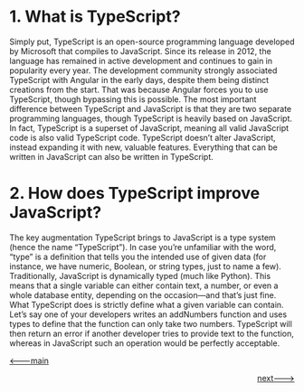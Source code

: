  # 1. What is TypeScript?
  Simply put, TypeScript is an open-source programming language developed by Microsoft that compiles to JavaScript. Since its release in 2012, the language has remained in active development and continues to gain in popularity every year.
  The development community strongly associated TypeScript with Angular in the early days, despite them being distinct creations from the start. That was because Angular forces you to use TypeScript, though bypassing this is possible.
  The most important difference between TypeScript and JavaScript is that they are two separate programming languages, though TypeScript is heavily based on JavaScript. In fact, TypeScript is a superset of JavaScript, meaning all valid JavaScript code is also valid TypeScript code.
  TypeScript doesn’t alter JavaScript, instead expanding it with new, valuable features. Everything that can be written in JavaScript can also be written in TypeScript.

# 2. How does TypeScript improve JavaScript?
  The key augmentation TypeScript brings to JavaScript is a type system (hence the name “TypeScript”).
  In case you’re unfamiliar with the word, “type” is a definition that tells you the intended use of given data (for instance, we have numeric, Boolean, or string types, just to name a few).
  Traditionally, JavaScript is dynamically typed (much like Python). This means that a single variable can either contain text, a number, or even a whole database entity, depending on the occasion—and that’s just fine. What TypeScript does is strictly define what a given variable can contain.
  Let’s say one of your developers writes an addNumbers function and uses types to define that the function can only take two numbers. TypeScript will then return an error if another developer tries to provide text to the function, whereas in JavaScript such an operation would be perfectly acceptable.

[<---main](README.md)                                                                            <p align='right'>[next--->](2.SetupProjectWithTypeScript.md)</p>
